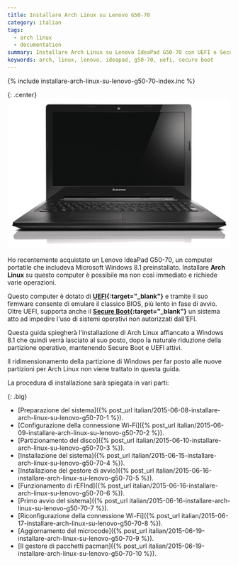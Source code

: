 ```yaml
---
title: Installare Arch Linux su Lenovo G50-70
category: italian
tags:
  - arch linux
  - documentation
summary: Installare Arch Linux su Lenovo IdeaPad G50-70 con UEFI e Secure Boot
keywords: arch, linux, lenovo, ideapad, g50-70, uefi, secure boot
---
```


{% include installare-arch-linux-su-lenovo-g50-70-index.inc %}

{: .center}
[![Lenovo IdeaPad G50-70][lenovo-ideapad-g50-70-thumb.png]][lenovo-ideapad-g50-70.jpg]

Ho recentemente acquistato un Lenovo IdeaPad G50-70, un computer portatile che
includeva Microsoft Windows 8.1 preinstallato. Installare **Arch Linux** su
questo computer è possibile ma non così immediato e richiede varie operazioni.

Questo computer è dotato di **[UEFI]{:target="_blank"}** e tramite il suo firmware
consente di emulare il classico BIOS, più lento in fase di avvio. Oltre UEFI,
supporta anche il **[Secure Boot]{:target="_blank"}** un sistema atto ad impedire
l'uso di sistemi operativi non autorizzati dall'EFI.

Questa guida spiegherà l'installazione di Arch Linux affiancato a Windows 8.1
che quindi verrà lasciato al suo posto, dopo la naturale riduzione della partizione
operativo, mantenendo Secure Boot e UEFI attivi.

Il ridimensionamento della partizione di Windows per far posto alle nuove
partizioni per Arch Linux non viene trattato in questa guida.

La procedura di installazione sarà spiegata in vari parti:

{: .big}
>
* [Preparazione del sistema]({% post_url italian/2015-06-08-installare-arch-linux-su-lenovo-g50-70-1 %}).
* [Configurazione della connessione Wi-Fi]({% post_url italian/2015-06-09-installare-arch-linux-su-lenovo-g50-70-2 %}).
* [Partizionamento del disco]({% post_url italian/2015-06-10-installare-arch-linux-su-lenovo-g50-70-3 %}).
* [Installazione del sistema]({% post_url italian/2015-06-15-installare-arch-linux-su-lenovo-g50-70-4 %}).
* [Installazione del gestore di avvio]({% post_url italian/2015-06-16-installare-arch-linux-su-lenovo-g50-70-5 %}).
* [Funzionamento di rEFInd]({% post_url italian/2015-06-16-installare-arch-linux-su-lenovo-g50-70-6 %}).
* [Primo avvio del sistema]({% post_url italian/2015-06-16-installare-arch-linux-su-lenovo-g50-70-7 %}).
* [Riconfigurazione della connessione Wi-Fi]({% post_url italian/2015-06-17-installare-arch-linux-su-lenovo-g50-70-8 %}).
* [Aggiornamento del microcode]({% post_url italian/2015-06-19-installare-arch-linux-su-lenovo-g50-70-9 %}).
* [Il gestore di pacchetti pacman]({% post_url italian/2015-06-19-installare-arch-linux-su-lenovo-g50-70-10 %}).


[lenovo-ideapad-g50-70.jpg]: /resources/articles/2015-06/lenovo-ideapad-g50-70.jpg
[lenovo-ideapad-g50-70-thumb.png]: /resources/articles/2015-06/lenovo-ideapad-g50-70-thumb.png

[UEFI]: https://en.wikipedia.org/wiki/Unified_Extensible_Firmware_Interface
[Secure Boot]: https://msdn.microsoft.com/it-it/library/hh824987.aspx
